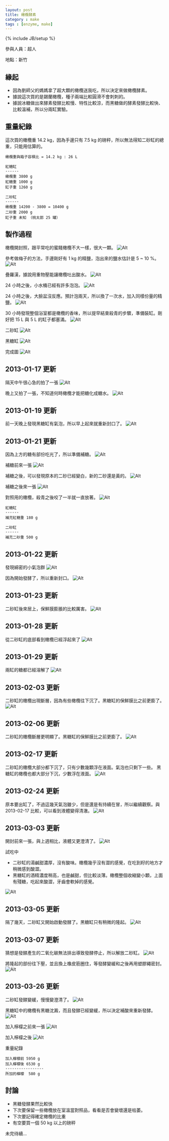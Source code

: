 ```yaml
---
layout: post
title: 橄欖酵素
category : make
tags : [enzyme, make]
---
```

{% include JB/setup %}

參與人員：超人

地點：新竹

## 緣起

* 因為劉師父的媽媽拿了超大顆的橄欖送我吃，所以決定來做橄欖酵素。
* 據說這次買的是錫蘭橄欖，種子兩端比較圓滑不會刺刺的。
* 據說冰糖做出來酵素發酵比較慢、特性比較涼，而黑糖做的酵素發酵比較快、比較溫補，所以分兩缸實驗。

## 重量紀錄
這次買的橄欖重 14.2 kg，因為手邊只有 7.5 kg 的磅秤，所以無法得知二砂缸的總重，只能用估算的。

    橄欖重與箱子容積比 = 14.2 kg : 26 L

    紅糖缸
    ------
    橄欖重 3800 g
    紅糖重 1000 g
    缸子重 1260 g

    二砂缸
    ------
    橄欖重 14200 - 3800 = 10400 g
    二砂重 2000 g
    缸子重 未知 （桃太郎 25 罐）

## 製作過程

橄欖開封照，跟平常吃的蜜餞橄欖不大一樣，很大一顆。
![Alt](/img/make/2013-01-16/IMG_20130115_110201.jpg)

參考做梅子的方法，手邊剛好有 1 kg 的精鹽，泡出來的鹽水估計是 5 ~ 10 %。
![Alt](/img/make/2013-01-16/IMG_20130115_123902.jpg)

疊羅漢，據說用重物壓能讓橄欖吐出酸水。
![Alt](/img/make/2013-01-16/IMG_20130115_125321.jpg)

24 小時之後，小水桶已經有許多泡泡。
![Alt](/img/make/2013-01-16/IMG_20130116_123353.jpg)

24 小時之後，大臉盆沒反應。預計泡兩天，所以換了一次水，加入同樣份量的精鹽。
![Alt](/img/make/2013-01-16/IMG_20130116_123404.jpg)

30 小時發現整個浴室都是橄欖的香味，所以提早結束殺青的步驟，準備裝缸。剛好把 15 L 與 5 L 的缸子都塞滿。
![Alt](/img/make/2013-01-16/IMG_20130116_233915.jpg)

二砂缸
![Alt](/img/make/2013-01-16/IMG_20130116_235415.jpg)

黑糖缸
![Alt](/img/make/2013-01-16/IMG_20130116_235855.jpg)

完成圖
![Alt](/img/make/2013-01-16/IMG_20130117_000236.jpg)

## 2013-01-17 更新

隔天中午很心急的拍了一張
![Alt](/img/make/2013-01-16/IMG_20130117_124121.jpg)

晚上又拍了一張，不知道何時橄欖才能把糖化成糖水。
![Alt](/img/make/2013-01-16/IMG_20130117_222005.jpg)

## 2013-01-19 更新

前一天晚上發現黑糖缸有氣泡，所以早上起來就重新封口了。
![Alt](/img/make/2013-01-16/IMG_20130119_101459.jpg)

## 2013-01-21 更新

因為上方的糖有部份吃光了，所以準備補糖。
![Alt](/img/make/2013-01-16/IMG_20130121_235024.jpg)

補糖前來一張
![Alt](/img/make/2013-01-16/IMG_20130121_235044.jpg)

補糖之後，可以發現原本的二砂已經變白，新的二砂還是黃的。
![Alt](/img/make/2013-01-16/IMG_20130121_235821.jpg)

補糖之後來一張
![Alt](/img/make/2013-01-16/IMG_20130122_000634.jpg)

對照用的橄欖，殺青之後咬了一半就一直放著。
![Alt](/img/make/2013-01-16/IMG_20130122_002318.jpg)

    紅糖缸
    ------
    補充紅糖重 180 g

    二砂缸
    ------
    補充二砂重 500 g


## 2013-01-22 更新

發現綿密的小氣泡群
![Alt](/img/make/2013-01-16/IMG_20130122_233644.jpg)

因為開始發酵了，所以重新封口。
![Alt](/img/make/2013-01-16/IMG_20130122_234044.jpg)

## 2013-01-23 更新

二砂缸後來居上，保鮮膜膨脹的比較厲害。
![Alt](/img/make/2013-01-16/IMG_20130123_232549.jpg)

## 2013-01-28 更新

從二砂缸的底部看到橄欖已經浮起來了
![Alt](/img/make/2013-01-16/IMG_20130128_130611.jpg)

## 2013-01-29 更新

兩缸的糖都已經溶解了
![Alt](/img/make/2013-01-16/IMG_20130129_171409.jpg)

## 2013-02-03 更新

二砂缸的橄欖出現斷層，因為有些橄欖往下沉了。黑糖缸的保鮮膜比之前更膨了。
![Alt](/img/make/2013-01-16/IMG_20130203_141937.jpg)

## 2013-02-06 更新

二砂缸的橄欖斷層更明顯了。黑糖缸的保鮮膜比之前更膨了。
![Alt](/img/make/2013-01-16/IMG_20130206_000705.jpg)

## 2013-02-17 更新

二砂缸的橄欖大部分都下沉了，只有少數幾顆浮在液面。氣泡也只剩下一些。
黑糖缸的橄欖也都大部分下沉，少數浮在液面。
![Alt](/img/make/2013-01-16/IMG_20130217_205226.jpg)

## 2013-02-24 更新

原本要出缸了，不過這幾天氣泡雖少，但是還是有持續在冒，所以繼續觀察。與 2013-02-17 比較，可以看到液體變得清澈。
![Alt](/img/make/2013-01-16/IMG_20130224_215320.jpg)

## 2013-03-03 更新

開封前來一張，與上週相比，液體又更澄清了。
![Alt](/img/make/2013-01-16/IMG_20130303_212025.jpg)

試吃中

* 二砂缸的湯鹹甜濃厚，沒有酸味。橄欖幾乎沒有澀的感覺，在吃到籽的地方才稍微感到酸澀。
* 黑糖缸的酒精濃度稍高，也是鹹甜，但比較淡薄。橄欖整個收縮變小顆，上面有殘糖，吃起來酸澀，牙齒會軟掉的感覺。

![Alt](/img/make/2013-01-16/IMG_20130303_215217.jpg)

## 2013-03-05 更新

隔了幾天，二砂缸又開始啟動發酵了。黑糖缸只有稍微的隆起。
![Alt](/img/make/2013-01-16/IMG_20130305_235308.jpg)

## 2013-03-07 更新

猜想是發酵產生的二氧化碳無法排出導致發酵停止，所以解放二砂缸。
![Alt](/img/make/2013-01-16/IMG_20130307_115639.jpg)

將隆起的部份往下壓，並且換上橡皮筋圈住，等發酵變緩和之後再用塑膠繩密封。
![Alt](/img/make/2013-01-16/IMG_20130307_120509.jpg)

## 2013-03-26 更新

二砂缸發酵變緩，慢慢變澄清了。
![Alt](/img/make/2013-01-16/IMG_20130326_120222.jpg)

黑糖缸中的橄欖有黑糖沈澱，而且發酵已經變緩，所以決定補酸來重新發酵。
![Alt](/img/make/2013-01-16/IMG_20130326_120305.jpg)

加入檸檬之前來一張
![Alt](/img/make/2013-01-16/IMG_20130326_120400.jpg)

加入檸檬之後
![Alt](/img/make/2013-01-16/IMG_20130327_225330.jpg)

重量紀錄

    加入檸檬前 5950 g
    加入檸檬後 6530 g
    -----------------
    所加的檸檬  580 g


## 討論

* 黑糖發酵果然比較快
* 下次要保留一些橄欖放在室溫當對照品，看看是否會變壞還是枯萎。
* 下次要記得確定橄欖的比重
* 有空要買一個 50 kg 以上的磅秤

未完待續...

